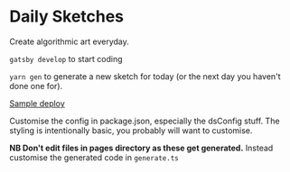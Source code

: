 # Daily Sketches

Create algorithmic art everyday.

`gatsby develop` to start coding

`yarn gen` to generate a new sketch for today (or the next day you haven't done one for).

[Sample deploy](https://daily-sketches.netlify.com)

Customise the config in package.json, especially the dsConfig stuff. The styling is intentionally basic, you probably will want to customise.

**NB Don't edit files in pages directory as these get generated.** Instead customise the generated code in `generate.ts`
